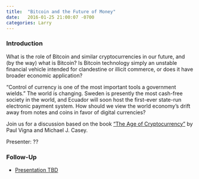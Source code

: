 ```yaml
---
title:  "Bitcoin and the Future of Money"
date:   2016-01-25 21:00:07 -0700
categories: Larry
---
```


### Introduction

What is the role of Bitcoin and similar cryptocurrencies in our future, and (by the way) what is Bitcoin? Is Bitcoin technology simply an unstable financial vehicle intended for clandestine or illicit commerce, or does it have broader economic application? 

“Control of currency is one of the most important tools a government wields.” The world is changing. Sweden is presently the most cash-free society in the world, and Ecuador will soon host the first-ever state-run electronic payment system. How should we view the world economy’s drift away from notes and coins in favor of digital currencies? 

Join us for a discussion based on the book [“The Age of Cryptocurrency”](https://www.amazon.com/New-Age-Cryptocurrency-Technologies-Beginners-ebook/dp/B0767DPCZT/ref=sr_1_1_sspa?) by Paul Vigna and Michael J. Casey.

Presenter: ??

### Follow-Up

* [Presentation TBD](/assets/present/tbd.pdf) 

